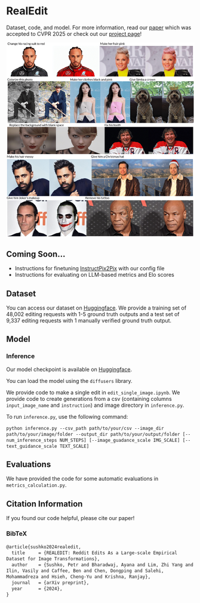 # RealEdit
Dataset, code, and model. For more information, read our [paper](https://arxiv.org/abs/2502.03629) which was accepted to CVPR 2025 or check out our [project page](https://peter-sushko.github.io/RealEdit/)!

![Teaser figure.](./teaser.png "We visualize edits made by our model.")

## Coming Soon...
- Instructions for finetuning [InstructPix2Pix](https://github.com/timothybrooks/instruct-pix2pix) with our config file
- Instructions for evaluating on LLM-based metrics and Elo scores

## Dataset
You can access our dataset on [Huggingface](https://huggingface.co/datasets/peter-sushko/RealEdit). We provide a training set of 48,002 editing requests with 1-5 ground truth outputs and a test set of 9,337 editing requests with 1 manually verified ground truth output. 

## Model
### Inference
Our model checkpoint is available on [Huggingface](https://huggingface.co/peter-sushko/RealEdit).  

You can load the model using the `diffusers` library.

We provide code to make a single edit in `edit_single_image.ipynb`. We provide code to create generations from a csv (containing columns `input_image_name` and `instruction`) and image directory in `inference.py`. 

To run `inference.py`, use the following command:
```
python inference.py --csv_path path/to/your/csv --image_dir path/to/your/image/folder --output_dir path/to/your/output/folder [--num_inference_steps NUM_STEPS] [--image_guadance_scale IMG_SCALE] [--text_guidance_scale TEXT_SCALE]
```

## Evaluations
We have provided the code for some automatic evaluations in `metrics_calculation.py`.

## Citation Information
If you found our code helpful, please cite our paper!
### BibTeX
```
@article{sushko2024realedit,
  title     = {REALEDIT: Reddit Edits As a Large-scale Empirical Dataset for Image Transformations},
  author    = {Sushko, Petr and Bharadwaj, Ayana and Lim, Zhi Yang and Ilin, Vasily and Caffee, Ben and Chen, Dongping and Salehi, Mohammadreza and Hsieh, Cheng-Yu and Krishna, Ranjay},
  journal   = {arXiv preprint},
  year      = {2024},
}
```
